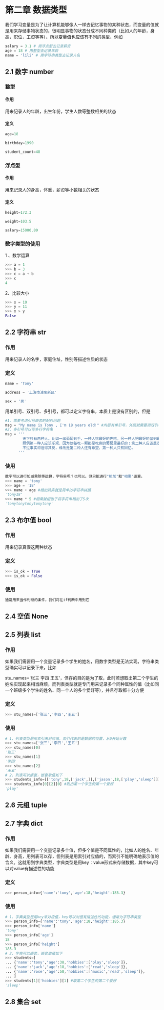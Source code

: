 # 第二章 数据类型

我们学习变量是为了让计算机能够像人一样去记忆事物的某种状态，而变量的值就是用来存储事物状态的，很明显事物的状态分成不同种类的（比如人的年龄，身高，职位，工资等等），所以变量值也应该有不同的类型，例如

```python
salary = 3.1 # 用浮点型去记录薪资
age = 18 # 用整型去记录年龄
name = 'lili' # 用字符串类型去记录人名
```

## 2.1 数字 number

### 整型

#### 作用

用来记录人的年龄，出生年份，学生人数等整数相关的状态

#### 定义

```python
age=18

birthday=1990

student_count=48
```

### 浮点型

#### 作用

用来记录人的身高，体重，薪资等小数相关的状态

#### 定义

```python
height=172.3

weight=103.5

salary=15000.89
```

### 数字类型的使用

1 、数学运算

```python
>>> a = 1
>>> b = 3
>>> c = a + b
>>> c
4
```

2、比较大小

```python
>>> x = 10
>>> y = 11
>>> x > y
False
```

## 2.2 字符串 str

### 作用

用来记录人的名字，家庭住址，性别等描述性质的状态

### 定义

```python
name = 'Tony'

address = '上海市浦东新区'

sex = '男'
```

用单引号、双引号、多引号，都可以定义字符串，本质上是没有区别的，但是

```python
#1、需要考虑引号嵌套的配对问题
msg = "My name is Tony , I'm 18 years old!" #内层有单引号，外层就需要用双引号
#2、多引号可以写多行字符串
msg = '''
        天下只有两种人。比如一串葡萄到手，一种人挑最好的先吃，另一种人把最好的留到最后吃。
        照例第一种人应该乐观，因为他每吃一颗都是吃剩的葡萄里最好的；第二种人应该悲观，因为他每吃一颗都是吃剩的葡萄里最坏的。
        不过事实却适得其反，缘故是第二种人还有希望，第一种人只有回忆。
      '''
```

### 使用

```python
数字可以进行加减乘除等运算，字符串呢？也可以，但只能进行"相加"和"相乘"运算。
>>> name = 'tony'
>>> age = '18'
>>> name + age #相加其实就是简单的字符串拼接
'tony18'
>>> name * 5 #相乘就相当于将字符串相加了5次
'tonytonytonytonytony'
```

## 2.3 布尔值 bool

### 作用

用来记录真假这两种状态

### 定义

```python
>>> is_ok = True
>>> is_ok = False
```

### 使用

```python
通常用来当作判断的条件，我们将在if判断中用到它
```

## 2.4 空值 None

## 2.5 列表 list

### 作用

如果我们需要用一个变量记录多个学生的姓名，用数字类型是无法实现，字符串类型确实可以记录下来，比如

stu_names='张三 李四 王五'，但存的目的是为了取，此时若想取出第二个学生的姓名实现起来相当麻烦，而列表类型就是专门用来记录多个同种属性的值（比如同一个班级多个学生的姓名、同一个人的多个爱好等），并且存取都十分方便

### 定义

```python
>>> stu_names=['张三','李四','王五']
```

### 使用

```python
# 1、列表类型是用索引来对应值，索引代表的是数据的位置，从0开始计数
>>> stu_names=['张三','李四','王五']
>>> stu_names[0] 
'张三'
>>> stu_names[1]
'李四'
>>> stu_names[2]
'王五'
# 2、列表可以嵌套，嵌套取值如下
>>> students_info=[['tony',18,['jack',]],['jason',18,['play','sleep']]]
>>> students_info[0][2][0] #取出第一个学生的第一个爱好
'play'
```

## 2.6 元组 tuple

## 2.7 字典 dict

### 作用

如果我们需要用一个变量记录多个值，但多个值是不同属性的，比如人的姓名、年龄、身高，用列表可以存，但列表是用索引对应值的，而索引不能明确地表示值的含义，这就用到字典类型，字典类型是用key：value形式来存储数据，其中key可以对value有描述性的功能

### 定义

```python
>>> person_info={'name':'tony','age':18,'height':185.3}
```

### 使用

```python
# 1、字典类型是用key来对应值，key可以对值有描述性的功能，通常为字符串类型
>>> person_info={'name':'tony','age':18,'height':185.3}
>>> person_info['name']
'tony'
>>> person_info['age']
18
>>> person_info['height']
185.3
# 2、字典可以嵌套，嵌套取值如下
>>> students=[
... {'name':'tony','age':38,'hobbies':['play','sleep']},
... {'name':'jack','age':18,'hobbies':['read','sleep']},
... {'name':'rose','age':58,'hobbies':['music','read','sleep']},
... ]
>>> students[1]['hobbies'][1] #取第二个学生的第二个爱好
'sleep'
```



## 2.8 集合 set

